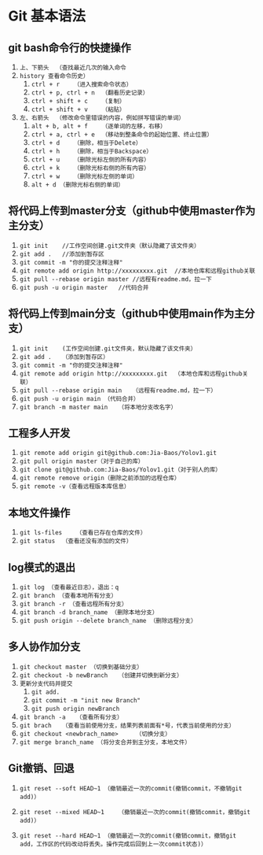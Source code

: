 # Git 基本语法

## git bash命令行的快捷操作

1. `上、下箭头  （查找最近几次的输入命令`
2. `history 查看命令历史）`
    1. `ctrl + r    （进入搜索命令状态）`
    2. `ctrl + p, ctrl + n  （翻看历史记录）`
    3. `ctrl + shift + c    （复制）`
    4. `ctrl + shift + v    （粘贴）`
3. `左、右箭头  （修改命令里错误的内容，例如拼写错误的单词）`
    1. `alt + b, alt + f    （逐单词的左移，右移）`
    2. `ctrl + a, ctrl + e  （移动到整条命令的起始位置、终止位置）`
    3. `ctrl + d    （删除，相当于Delete）`
    4. `ctrl + h    （删除，相当于Backspace）`
    5. `ctrl + u    （删除光标左侧的所有内容）`
    6. `ctrl + k    （删除光标右侧的所有内容）`
    7. `ctrl + w    （删除光标左侧的单词）`
    8. `alt + d （删除光标右侧的单词）`

## 将代码上传到master分支（github中使用master作为主分支）

1. `git init    //工作空间创建.git文件夹（默认隐藏了该文件夹）`
2. `git add .   //添加到暂存区`
3. `git commit -m "你的提交注释注释"`
4. `git remote add origin http://xxxxxxxxx.git  //本地仓库和远程github关联`
5. `git pull --rebase origin master //远程有readme.md，拉一下`
6. `git push -u origin master   //代码合并`

## 将代码上传到main分支（github中使用main作为主分支）

1. `git init    (工作空间创建.git文件夹，默认隐藏了该文件夹）`
2. `git add .   （添加到暂存区）`
3. `git commit -m "你的提交注释注释"`
4. `git remote add origin http://xxxxxxxxx.git  （本地仓库和远程github关联）`
5. `git pull --rebase origin main   （远程有readme.md，拉一下）`
6. `git push -u origin main （代码合并）`
7. `git branch -m master main   （将本地分支改名字）`

## 工程多人开发

1. `git remote add origin git@github.com:Jia-Baos/Yolov1.git`
2. `git pull origin master（对于自己的库）`
3. `git clone git@github.com:Jia-Baos/Yolov1.git（对于别人的库）`
4. `git remote remove origin（删除之前添加的远程仓库）`
5. `git remote -v（查看远程版本库信息）`

## 本地文件操作

1. `git ls-files    （查看已存在仓库的文件）`
2. `git status  （查看还没有添加的文件）`

## log模式的退出

1. `git log （查看最近日志），退出：q`
2. `git branch （查看本地所有分支）`
3. `git branch -r （查看远程所有分支）`
4. `git branch -d branch_name （删除本地分支）`
5. `git push origin --delete branch_name （删除远程分支）`

## 多人协作加分支

1. `git checkout master （切换到基础分支）`
2. `git checkout -b newBranch   （创建并切换到新分支）`
3. `更新分支代码并提交`
    1. `git add.`
    2. `git commit -m "init new Branch"`
    3. `git push origin newBranch`
4. `git branch -a   （查看所有分支）`
5. `git brach   （查看当前使用分支，结果列表前面有*号，代表当前使用的分支）`
6. `git checkout <newbrach_name>     （切换分支）`
7. `git merge branch_name （将分支合并到主分支，本地文件）`

## Git撤销、回退

1. `git reset --soft HEAD~1 （撤销最近一次的commit(撤销commit，不撤销git add)）`

2. `git reset --mixed HEAD~1    （撤销最近一次的commit(撤销commit，撤销git add)）`

3. `git reset --hard HEAD~1 （撤销最近一次的commit(撤销commit，撤销git add，工作区的代码改动将丢失。操作完成后回到上一次commit状态)）`
